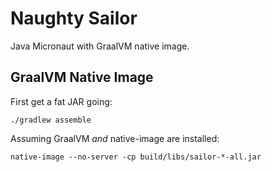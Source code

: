 # Naughty Sailor
Java Micronaut with GraalVM native image.

## GraalVM Native Image
First get a fat JAR going:
```
./gradlew assemble
```

Assuming GraalVM _and_ native-image are installed:
```
native-image --no-server -cp build/libs/sailor-*-all.jar
```